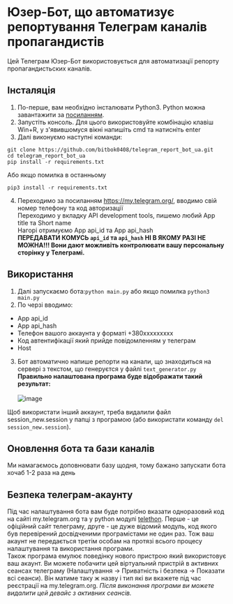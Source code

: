 # Юзер-Бот, що автоматизує репортування Телеграм каналів пропагандистів

Цей Телеграм Юзер-Бот використовується для автоматизації репорту пропагандистьских каналів. 

## Інсталяція 
1. По-перше, вам необхідно інсталювати Python3. Python можна завантажити за [посиланням](https://www.python.org/). 
2. Запустіть консоль. Для цього використовуйте комбінацію клавіш Win+R, у з'явившомуся вікні напишіть cmd та натисніть enter
3. Далі виконуємо наступні команди:
```
git clone https://github.com/bitbok0408/telegram_report_bot_ua.git
cd telegram_report_bot_ua
pip install -r requirements.txt
```
Або якщо помилка в останньому 
```
pip3 install -r requirements.txt
```

4. Переходимо за посиланням  https://my.telegram.org/, вводимо свій номер телефону та код авторизації
<br>Переходимо у вкладку API development tools, пишемо любий App title та Short name
<br>Нагорі отримуємо App api_id та App api_hash
<br>**ПЕРЕДАВАТИ КОМУСЬ `api_id` та `api_hash` НІ В ЯКОМУ РАЗІ НЕ МОЖНА!!! Вони дают можливіть контролювати вашу персональну сторінку у Телеграмі.**

## Використання 
1. Далі запускаємо бота:`python main.py` або якщо помилка `python3 main.py`
2. По черзі вводимо:
- App api_id
- App api_hash
- Телефон вашого аккаунта у форматі +380ххххххххх
- Код автентифікації який прийде повідомленням у телеграм
- Host
3. Бот автоматично напише репорти на канали, що знаходиться на сервері з текстом, що генеруєтся у файлі `text_generator.py`
<br>**Правильно налаштована програма буде відображати такий результат:**
<br><br>![image](https://user-images.githubusercontent.com/39994538/155859028-e83b5228-e711-4f21-bf4e-db9b1cfccb24.png)

Щоб використати інший аккаунт, треба видалили файл session_new.session у папці з програмою (або використати команду `del session_new.session`).

## Оновлення бота та бази каналів
Ми намагаємось доповнювати базу щодня, тому бажано запускати бота хочаб 1-2 раза на день


## Безпека телеграм-акаунту
Під час налаштування бота вам буде потрібно вказати одноразовий код на сайті my.telegram.org та у python модулі [telethon](https://github.com/LonamiWebs/Telethon). Перше - це офіційний сайт телеграму, друге - це дуже відомий модуль, код якого був перевірений досвідченими програмістами не один раз. Тож ваш акаунт не передається третім особам на протязі всього процесу налаштування та використання програми.
<br>Також програма емулює поведінку нового пристрою який використовує ваш акаунт. Ви можете побачити цей віртуальний пристрій в активних сеансах телеграму (Налаштування -> Приватність і безпека  -> Показати всі сеанси). Він матиме таку ж назву і тип які ви вкажете під час реєстрації на my.telegram.org. *Після виконання програми ви можете видалити цей девайс з активних сеансів.*


